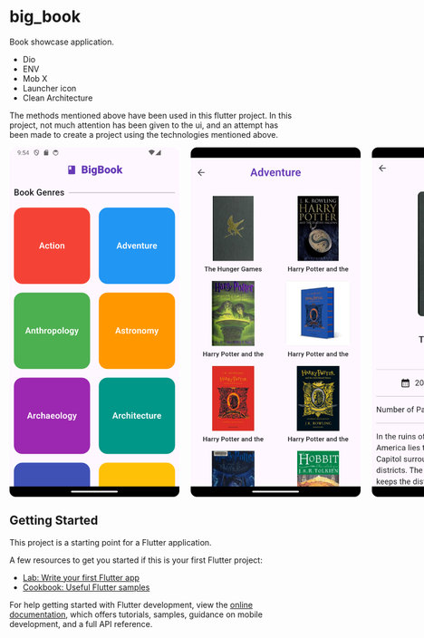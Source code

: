 # big_book

Book showcase application.


- Dio
- ENV
- Mob X
- Launcher icon
- Clean Architecture


The methods mentioned above have been used in this flutter project.  In this project, not much attention has been given to the ui, and an attempt has been made to create a project using the technologies mentioned above.



<div style="display: flex; flex-direction: row; gap: 20px;">
  <img src="https://github.com/dulankasheshan/flutter_project_book_showcase/blob/main/Screenshot_20240702_215447.png" alt="App Screenshot" width="300" />
  <img src="https://github.com/dulankasheshan/flutter_project_book_showcase/blob/main/Screenshot_20240702_215438.png" alt="App Screenshot" width="300" />
  <img src="https://github.com/dulankasheshan/flutter_project_book_showcase/blob/main/Screenshot_20240702_215427.png" alt="App Screenshot" width="300" />
</div>



## Getting Started

This project is a starting point for a Flutter application.

A few resources to get you started if this is your first Flutter project:

- [Lab: Write your first Flutter app](https://docs.flutter.dev/get-started/codelab)
- [Cookbook: Useful Flutter samples](https://docs.flutter.dev/cookbook)

For help getting started with Flutter development, view the
[online documentation](https://docs.flutter.dev/), which offers tutorials,
samples, guidance on mobile development, and a full API reference.
